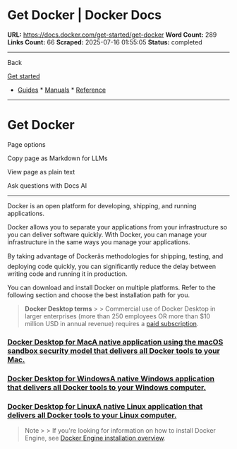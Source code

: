 # Get Docker | Docker Docs

**URL:** https://docs.docker.com/get-started/get-docker
**Word Count:** 289
**Links Count:** 66
**Scraped:** 2025-07-16 01:55:05
**Status:** completed

---

Back

[Get started](https://docs.docker.com/get-started/)

  * [Guides](https://docs.docker.com/guides/)   * [Manuals](https://docs.docker.com/manuals/)   * [Reference](https://docs.docker.com/reference/)

* * *

# Get Docker

Page options

Copy page as Markdown for LLMs

View page as plain text

Ask questions with Docs AI

* * *

Docker is an open platform for developing, shipping, and running applications.

Docker allows you to separate your applications from your infrastructure so you can deliver software quickly. With Docker, you can manage your infrastructure in the same ways you manage your applications.

By taking advantage of Dockerâs methodologies for shipping, testing, and deploying code quickly, you can significantly reduce the delay between writing code and running it in production.

You can download and install Docker on multiple platforms. Refer to the following section and choose the best installation path for you.

> **Docker Desktop terms** >  > Commercial use of Docker Desktop in larger enterprises \(more than 250 employees OR more than $10 million USD in annual revenue\) requires a [paid subscription](https://www.docker.com/pricing/).

### [Docker Desktop for MacA native application using the macOS sandbox security model that delivers all Docker tools to your Mac.](https://docs.docker.com/desktop/setup/install/mac-install/)

### [Docker Desktop for WindowsA native Windows application that delivers all Docker tools to your Windows computer.](https://docs.docker.com/desktop/setup/install/windows-install/)

### [Docker Desktop for LinuxA native Linux application that delivers all Docker tools to your Linux computer.](https://docs.docker.com/desktop/setup/install/linux/)

> Note >  > If you're looking for information on how to install Docker Engine, see [Docker Engine installation overview](https://docs.docker.com/engine/install/).